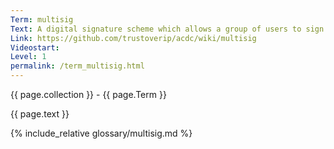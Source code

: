 ```yaml
---
Term: multisig
Text: A digital signature scheme which allows a group of users to sign a single piece of digital data.
Link: https://github.com/trustoverip/acdc/wiki/multisig
Videostart: 
Level: 1
permalink: /term_multisig.html
---
```


{{ page.collection }} - {{ page.Term }}

   {{ page.text }}

{% include_relative glossary/multisig.md %}

